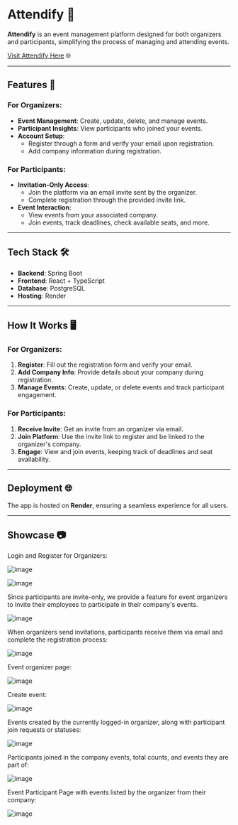 # Attendify 🎉  
**Attendify** is an event management platform designed for both organizers and participants, simplifying the process of managing and attending events.  

[Visit Attendify Here](https://attendify-frontend.onrender.com/home) 🌐  

---

## Features 🚀  
### For Organizers:  
- **Event Management**: Create, update, delete, and manage events.  
- **Participant Insights**: View participants who joined your events.  
- **Account Setup**:  
  - Register through a form and verify your email upon registration.  
  - Add company information during registration.  

### For Participants:  
- **Invitation-Only Access**:  
  - Join the platform via an email invite sent by the organizer.  
  - Complete registration through the provided invite link.  
- **Event Interaction**:  
  - View events from your associated company.  
  - Join events, track deadlines, check available seats, and more.  

---

## Tech Stack 🛠️  
- **Backend**: Spring Boot  
- **Frontend**: React + TypeScript  
- **Database**: PostgreSQL  
- **Hosting**: Render  

---

## How It Works 🖥️  

### For Organizers:  
1. **Register**: Fill out the registration form and verify your email.  
2. **Add Company Info**: Provide details about your company during registration.  
3. **Manage Events**: Create, update, or delete events and track participant engagement.  

### For Participants:  
1. **Receive Invite**: Get an invite from an organizer via email.  
2. **Join Platform**: Use the invite link to register and be linked to the organizer's company.  
3. **Engage**: View and join events, keeping track of deadlines and seat availability.  

---

## Deployment 🌐  
The app is hosted on **Render**, ensuring a seamless experience for all users.  

---

## Showcase 📷

Login and Register for Organizers:

![image](https://github.com/user-attachments/assets/71babf3f-afe8-43c1-b620-3e6d889ee507)

![image](https://github.com/user-attachments/assets/ea11a678-534d-43e5-8125-698a4d6bbaad)

Since participants are invite-only, we provide a feature for event organizers to invite their employees to participate in their company's events.

![image](https://github.com/user-attachments/assets/70f273e0-fa3e-4921-af77-e714c6da5d9a)

When organizers send invitations, participants receive them via email and complete the registration process:

![image](https://github.com/user-attachments/assets/d8c6c6c5-e471-4107-b5fd-66da3d443237)

Event organizer page:

![image](https://github.com/user-attachments/assets/e2806a0f-0113-42c0-998b-21658721d905)

Create event:

![image](https://github.com/user-attachments/assets/07a07bcf-1052-4335-95c2-668cf988189a)

Events created by the currently logged-in organizer, along with participant join requests or statuses: 

![image](https://github.com/user-attachments/assets/04be20bf-225a-4f4f-8c4d-ae7d939e583f)

Participants joined in the company events, total counts, and events they are part of:

![image](https://github.com/user-attachments/assets/3094984f-274d-4462-aa45-3fdf21649a5b)

Event Participant Page with events listed by the organizer from their company:

![image](https://github.com/user-attachments/assets/ac7c45cd-1e80-4297-b826-2b6eb965176c)
















